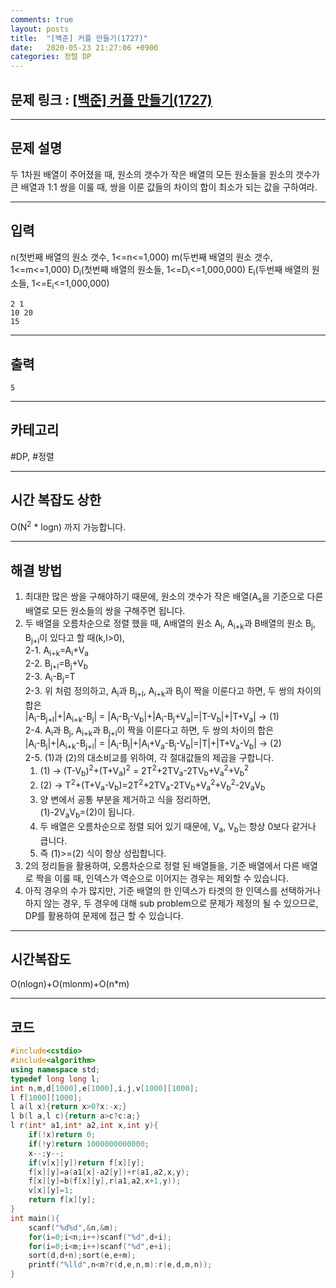 ```yaml
---
comments: true
layout: posts
title:  "[백준] 커플 만들기(1727)"
date:   2020-05-23 21:27:06 +0900
categories: 정렬 DP
---
```

## 문제 링크 : [[백준] 커플 만들기(1727)](https://www.acmicpc.net/problem/1727)

---

## 문제 설명
두 1차원 배열이 주어졌을 때, 원소의 갯수가 작은 배열의 모든 원소들을 원소의 갯수가 큰 배열과 1:1 쌍을 이룰 때, 쌍을 이룬 값들의 차이의 합이 최소가 되는 값을 구하여라.

---

## 입력
n(첫번째 배열의 원소 갯수, 1<=n<=1,000)
m(두번째 배열의 원소 갯수, 1<=m<=1,000)
D<sub>i</sub>(첫번째 배열의 원소들, 1<=D<sub>i</sub><=1,000,000)
E<sub>i</sub>(두번째 배열의 원소들, 1<=E<sub>i</sub><=1,000,000)
```
2 1
10 20
15
```
---
## 출력
```
5
```

---

## 카테고리  
#DP, #정렬

---

## 시간 복잡도 상한
O(N<sup>2</sup> * logn) 까지 가능합니다.

---
## 해결 방법
1. 최대한 많은 쌍을 구해야하기 때문에, 원소의 갯수가 작은 배열(A<sub>s</sub>을 기준으로 다른 배열로 모든 원소들의 쌍을 구해주면 됩니다.  
2. 두 배열을 오름차순으로 정렬 했을 때, A배열의 원소 A<sub>i</sub>, A<sub>i+k</sub>과 B배열의 원소 B<sub>j</sub>, B<sub>j+l</sub>이 있다고 할 때(k,l>0),  
2-1. A<sub>i+k</sub>=A<sub>i</sub>+V<sub>a</sub>  
2-2. B<sub>j+l</sub>=B<sub>j</sub>+V<sub>b</sub>  
2-3. A<sub>i</sub>-B<sub>j</sub>=T  
2-3. 위 처럼 정의하고, A<sub>i</sub>과 B<sub>j+l</sub>, A<sub>i+k</sub>과 B<sub>j</sub>이 짝을 이룬다고 하면, 두 쌍의 차이의 합은  
 |A<sub>i</sub>-B<sub>j+l</sub>|+|A<sub>i+k</sub>-B<sub>j</sub>| = |A<sub>i</sub>-B<sub>j</sub>-V<sub>b</sub>|+|A<sub>i</sub>-B<sub>j</sub>+V<sub>a</sub>|=|T-V<sub>b</sub>|+|T+V<sub>a</sub>| -> (1)  
 2-4. A<sub>i</sub>과 B<sub>j</sub>, A<sub>i+k</sub>과 B<sub>j+l</sub>이 짝을 이룬다고 하면, 두 쌍의 차이의 합은  
 |A<sub>i</sub>-B<sub>j</sub>|+|A<sub>i+k</sub>-B<sub>j+l</sub>| = |A<sub>i</sub>-B<sub>j</sub>|+|A<sub>i</sub>+V<sub>a</sub>-B<sub>j</sub>-V<sub>b</sub>|=|T|+|T+V<sub>a</sub>-V<sub>b</sub>| -> (2)  
 2-5. (1)과 (2)의 대소비교를 위하여, 각 절대값들의 제곱을 구합니다.
	1) (1) -> (T-V<sub>b</sub>)<sup>2</sup>+(T+V<sub>a</sub>)<sup>2</sup> = 2T<sup>2</sup>+2TV<sub>a</sub>-2TV<sub>b</sub>+V<sub>a</sub><sup>2</sup>+V<sub>b</sub><sup>2</sup>
	2) (2) -> T<sup>2</sup>+(T+V<sub>a</sub>-V<sub>b</sub>)=2T<sup>2</sup>+2TV<sub>a</sub>-2TV<sub>b</sub>+V<sub>a</sub><sup>2</sup>+V<sub>b</sub><sup>2</sup>-2V<sub>a</sub>V<sub>b</sub>
	3) 양 변에서 공통 부분을 제거하고 식을 정리하면,   
	(1)-2V<sub>a</sub>V<sub>b</sub>=(2)이 됩니다.  
	4. 두 배열은 오름차순으로 정렬 되어 있기 때문에, V<sub>a</sub>, V<sub>b</sub>는 항상 0보다 같거나 큽니다.  
	5. 즉 (1)>=(2) 식이 항상 성립합니다.  
3. 2의 정리들을 활용하여, 오름차순으로 정렬 된 배열들을, 기준 배열에서 다른 배열로 짝을 이룰 때, 인덱스가 역순으로 이어지는 경우는 제외할 수 있습니다.  
4. 아직 경우의 수가 많지만, 기준 배열의 한 인덱스가 타겟의 한 인덱스를 선택하거나 하지 않는 경우, 두 경우에 대해 sub problem으로 문제가 제정의 될 수 있으므로, DP를 활용하여 문제에 접근 할 수 있습니다.  

---

## 시간복잡도  
O(nlogn)+O(mlonm)+O(n*m)

---  

## 코드

```cpp
#include<cstdio>
#include<algorithm>
using namespace std;
typedef long long l;
int n,m,d[1000],e[1000],i,j,v[1000][1000];
l f[1000][1000];
l a(l x){return x>0?x:-x;}
l b(l a,l c){return a>c?c:a;}
l r(int* a1,int* a2,int x,int y){
    if(!x)return 0;
    if(!y)return 1000000000000;
    x--;y--;
    if(v[x][y])return f[x][y];
    f[x][y]=a(a1[x]-a2[y])+r(a1,a2,x,y);
    f[x][y]=b(f[x][y],r(a1,a2,x+1,y));
    v[x][y]=1;
    return f[x][y];
}
int main(){
    scanf("%d%d",&n,&m);
    for(i=0;i<n;i++)scanf("%d",d+i);
    for(i=0;i<m;i++)scanf("%d",e+i);
    sort(d,d+n);sort(e,e+m);
    printf("%lld",n<m?r(d,e,n,m):r(e,d,m,n));
}
```
